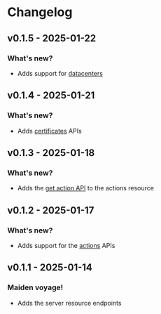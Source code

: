 # Changelog

## v0.1.5 - 2025-01-22

### What's new?

- Adds support for [datacenters](https://docs.hetzner.cloud/#datacenters)

## v0.1.4 - 2025-01-21

### What's new?

- Adds [certificates](https://docs.hetzner.cloud/#certificates) APIs

## v0.1.3 - 2025-01-18

### What's new?

- Adds the [get action API](https://docs.hetzner.cloud/#actions-get-an-action) to the actions resource

## v0.1.2 - 2025-01-17

### What's new?

- Adds support for the [actions](https://docs.hetzner.cloud/#actions) APIs

## v0.1.1 - 2025-01-14

### Maiden voyage!

- Adds the server resource endpoints
